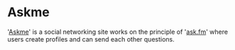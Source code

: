 # Askme 
'[Askme][1]' is a social networking site works on the principle of '[ask.fm][2]' where users create profiles and can send each other questions.

[1]: https://akme-rails-app.herokuapp.com/
[2]: https://ask.fm/
